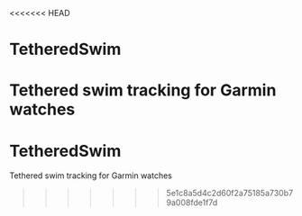 <<<<<<< HEAD
# TetheredSwim
Tethered swim tracking for Garmin watches
=======
# TetheredSwim
Tethered swim tracking for Garmin watches
>>>>>>> 5e1c8a5d4c2d60f2a75185a730b79a008fde1f7d
